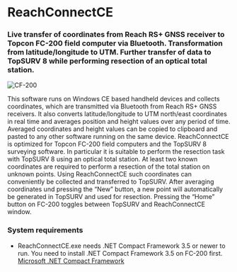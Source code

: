 # ReachConnectCE
### Live transfer of coordinates from Reach RS+ GNSS receiver to Topcon FC-200 field computer via Bluetooth. Transformation from latitude/longitude to UTM. Further transfer of data to TopSURV 8 while performing resection of an optical total station.

![CF-200](https://user-images.githubusercontent.com/21182528/65868490-a1b3b300-e378-11e9-9165-5073fd31eb14.jpg)

This software runs on Windows CE based handheld devices and collects coordinates, which are transmitted via Bluetooth from Reach RS+ GNSS receivers. It also converts latitude/longitude to UTM north/east coordinates in real time and averages position and height values over any period of time. Averaged coordinates and height values can be copied to clipboard and pasted to any other software running on the same device. ReachConnectCE is optimized for Topcon FC-200 field computers and the TopSURV 8 surveying software. In particular it is suitable to perform the resection task with TopSURV 8 using an optical total station. At least two known coordinates are required to perform a resection of the total station on unknown points. Using ReachConnectCE such coordinates can conveniently be collected and transferred to TopSURV. After averaging coordinates und pressing the “New” button, a new point will automatically be generated in TopSURV and used for resection. Pressing the “Home” button on FC-200 toggles between TopSURV and ReachConnectCE window.

### System requirements
* ReachConnectCE.exe needs .NET Compact Framework 3.5 or newer to run. You need to install .NET Compact Framework 3.5 on FC-200 first. [Microsoft .NET Compact Framework](https://www.microsoft.com/en-us/download/details.aspx?id=65)

